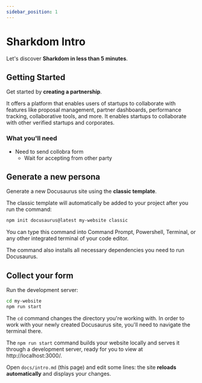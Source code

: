 ```yaml
---
sidebar_position: 1
---
```


# Sharkdom Intro

Let's discover **Sharkdom in less than 5 minutes**.

## Getting Started

Get started by **creating a partnership**.

It offers a platform that enables users of startups to collaborate with features like proposal management, partner dashboards, performance tracking, collaborative tools, and more. It enables startups to collaborate with other verified startups and corporates.

### What you'll need

- Need to send collobra form 
  - Wait for accepting from other party

## Generate a new persona

Generate a new Docusaurus site using the **classic template**.

The classic template will automatically be added to your project after you run the command:

```bash
npm init docusaurus@latest my-website classic
```

You can type this command into Command Prompt, Powershell, Terminal, or any other integrated terminal of your code editor.

The command also installs all necessary dependencies you need to run Docusaurus.

## Collect your form

Run the development server:

```bash
cd my-website
npm run start
```

The `cd` command changes the directory you're working with. In order to work with your newly created Docusaurus site, you'll need to navigate the terminal there.

The `npm run start` command builds your website locally and serves it through a development server, ready for you to view at http://localhost:3000/.

Open `docs/intro.md` (this page) and edit some lines: the site **reloads automatically** and displays your changes.
